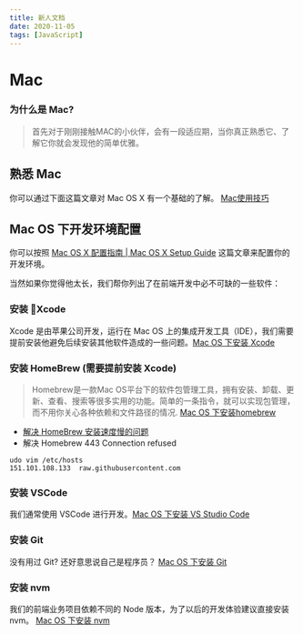 ```yaml
---
title: 新人文档
date: 2020-11-05
tags: [JavaScript]
---
```


# Mac

### 为什么是 Mac?

> 首先对于刚刚接触MAC的小伙伴，会有一段适应期，当你真正熟悉它、了解它你就会发现他的简单优雅。

## 熟悉 Mac

你可以通过下面这篇文章对 Mac OS X 有一个基础的了解。 [Mac使用技巧](https://zhuanlan.zhihu.com/p/89987302)

## Mac OS 下开发环境配置

你可以按照 [Mac OS X 配置指南 | Mac OS X Setup Guide](https://wild-flame.github.io/guides/docs/mac-os-x-setup-guide/guide-introduction) 这篇文章来配置你的开发环境。

当然如果你觉得他太长，我们帮你列出了在前端开发中必不可缺的一些软件：

### 安装 Xcode

Xcode 是由苹果公司开发，运行在 Mac OS 上的集成开发工具（IDE），我们需要提前安装他避免后续安装其他软件造成的一些问题。[Mac OS 下安装 Xcode](https://wild-flame.github.io/guides/docs/mac-os-x-setup-guide/xcode)


### 安装 HomeBrew (需要提前安装 Xcode)

> Homebrew是一款Mac OS平台下的软件包管理工具，拥有安装、卸载、更新、查看、搜索等很多实用的功能。简单的一条指令，就可以实现包管理，而不用你关心各种依赖和文件路径的情况. [Mac OS 下安装homebrew](https://wild-flame.github.io/guides/docs/mac-os-x-setup-guide/homebrew)

- [解决 HomeBrew 安装速度慢的问题](https://zhuanlan.zhihu.com/p/90508170)
- 解决 Homebrew 443 Connection refused

```
udo vim /etc/hosts
151.101.108.133  raw.githubusercontent.com
```

### 安装 VSCode

我们通常使用 VSCode 进行开发。[Mac OS 下安装 VS Studio Code](https://wild-flame.github.io/guides/docs/mac-os-x-setup-guide/vscode)


### 安装 Git

没有用过 Git? 还好意思说自己是程序员？ [Mac OS 下安装 Git](https://wild-flame.github.io/guides/docs/mac-os-x-setup-guide/git)


### 安装 nvm

我们的前端业务项目依赖不同的 Node 版本，为了以后的开发体验建议直接安装 nvm。 [Mac OS 下安装 nvm](https://wild-flame.github.io/guides/docs/mac-os-x-setup-guide/nodejs)




